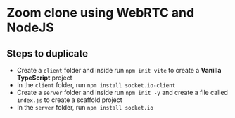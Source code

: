 # Zoom clone using WebRTC and NodeJS

## Steps to duplicate

- Create a `client` folder and inside run `npm init vite` to create a **Vanilla TypeScript** project
- In the `client` folder, run `npm install socket.io-client`
- Create a `server` folder and inside run `npm init -y` and create a file called `index.js` to create a scaffold project
- In the `server` folder, run `npm install socket.io`
